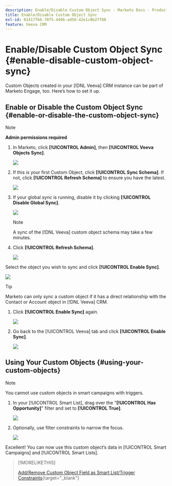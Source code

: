 ```yaml
---
description: Enable/Disable Custom Object Sync - Marketo Docs - Product Documentation
title: Enable/Disable Custom Object Sync
exl-id: 01417fb6-70f5-449b-ad56-42e1c0b2ff68
feature: Veeva CRM
---
```

# Enable/Disable Custom Object Sync {#enable-disable-custom-object-sync}

Custom Objects created in your [!DNL Veeva] CRM instance can be part of Marketo Engage, too. Here’s how to set it up.

## Enable or Disable the Custom Object Sync {#enable-or-disable-the-custom-object-sync}

>[!NOTE]
>
>**Admin permissions required**

1. In Marketo, click **[!UICONTROL Admin]**, then **[!UICONTROL Veeva Objects Sync]**.

   ![](assets/enable-disable-custom-object-sync-1.png)

1. If this is your first Custom Object, click **[!UICONTROL Sync Schema]**. If not, click **[!UICONTROL Refresh Schema]** to ensure you have the latest.

   ![](assets/enable-disable-custom-object-sync-2.png)

1. If your global sync is running, disable it by clicking **[!UICONTROL Disable Global Sync]**.

   ![](assets/enable-disable-custom-object-sync-3.png)

   >[!NOTE]
   >
   >A sync of the [!DNL Veeva] custom object schema may take a few minutes.

1. Click **[!UICONTROL Refresh Schema]**.

   ![](assets/enable-disable-custom-object-sync-4.png)

Select the object you wish to sync and click **[!UICONTROL Enable Sync]**.

   ![](assets/enable-disable-custom-object-sync-5.png)

   >[!TIP]
   >
   >Marketo can only sync a custom object if it has a direct relationship with the Contact or Account object in [!DNL Veeva] CRM.

1. Click **[!UICONTROL Enable Sync]** again.

   ![](assets/enable-disable-custom-object-sync-6.png)

1. Go back to the [!UICONTROL Veeva] tab and click **[!UICONTROL Enable Sync]**.

   ![](assets/enable-disable-custom-object-sync-7.png)

## Using Your Custom Objects {#using-your-custom-objects}

>[!NOTE]
>
>You cannot use custom objects in smart campaigns with triggers.

1. In your [!UICONTROL Smart List], drag over the "**[!UICONTROL Has Opportunity]**" filter and set to **[!UICONTROL True]**.

   ![](assets/enable-disable-custom-object-sync-8.png)

1. Optionally, use filter constraints to narrow the focus.

   ![](assets/enable-disable-custom-object-sync-9.png)

Excellent! You can now use this custom object’s data in [!UICONTROL Smart Campaigns] and [!UICONTROL Smart Lists].

>[!MORELIKETHIS]
>
>[Add/Remove Custom Object Field as Smart List/Trigger Constraints](/help/marketo/product-docs/crm-sync/veeva-crm-sync/sync-details/add-remove-custom-object-field-as-smart-list-trigger-constraints.md){target="_blank"}

